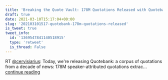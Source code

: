 ```yaml
---
title: 'Breaking the Quote Vault: 178M Quotations Released with Quotebank'
draft: true
date: 2021-03-10T15:17:04+00:00
slug: '202103101517-quotebank-178m-quotations-released'
is_tweet: true
tweet_info:
  id: '1369547841140518915'
  type: 'retweet'
  is_thread: False
---
```




RT [@cervisiarius](https://x.com/cervisiarius): Today, we're releasing Quotebank: a corpus of quotations from a decade of news: 178M speaker-attributed quotations extrac… [continue reading](https://x.com/sytelus/status/1369547841140518915)
